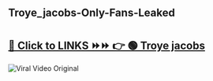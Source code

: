 
 ## Troye_jacobs-Only-Fans-Leaked

# <h2><a href="https://clipsfans.com/Troye_jacobs&ref=git">🔗 Click to LINKS ⏩⏩ 👉 🟢 Troye jacobs </a></h2>

<a href="https://clipsfans.com/Troye_jacobs&ref=git" rel="nofollow" data-target="animated-image.originalLink"><img src="https://i.ibb.co.com/xMMVF88/686577567.gif" alt="Viral Video Original" style="max-width: 100%; display: inline-block;" data-target="animated-image.originalImage"></a>
